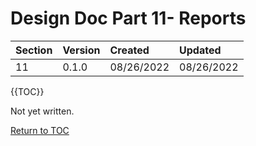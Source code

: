 # Design Doc Part 11- Reports

|Section | Version | Created    | Updated    |
|:-------| :------ | :--------- | :--------- |
|   11    | 0.1.0   | 08/26/2022 | 08/26/2022 |

{{TOC}}

Not yet written.

[Return to TOC](00.design_overview.md)